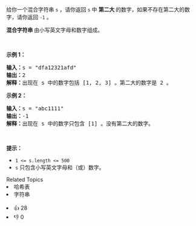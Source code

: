 <p>给你一个混合字符串&nbsp;<code>s</code>&nbsp;，请你返回 <code>s</code>&nbsp;中 <strong>第二大 </strong>的数字，如果不存在第二大的数字，请你返回 <code>-1</code>&nbsp;。</p>

<p><strong>混合字符串 </strong>由小写英文字母和数字组成。</p>

<p>&nbsp;</p>

<p><strong>示例 1：</strong></p>

<pre>
<b>输入：</b>s = "dfa12321afd"
<b>输出：</b>2
<b>解释：</b>出现在 s 中的数字包括 [1, 2, 3] 。第二大的数字是 2 。
</pre>

<p><strong>示例 2：</strong></p>

<pre>
<b>输入：</b>s = "abc1111"
<b>输出：</b>-1
<b>解释：</b>出现在 s 中的数字只包含 [1] 。没有第二大的数字。
</pre>

<p>&nbsp;</p>

<p><strong>提示：</strong></p>

<ul> 
 <li><code>1 &lt;= s.length &lt;= 500</code></li> 
 <li><code>s</code>&nbsp;只包含小写英文字母和（或）数字。</li> 
</ul>

<div><div>Related Topics</div><div><li>哈希表</li><li>字符串</li></div></div><br><div><li>👍 28</li><li>👎 0</li></div>